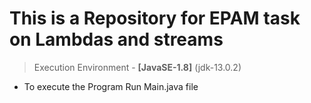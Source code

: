 # This is a Repository for EPAM task on Lambdas and streams

> Execution Environment - **[JavaSE-1.8]** (jdk-13.0.2)

- To execute the Program Run Main.java file
